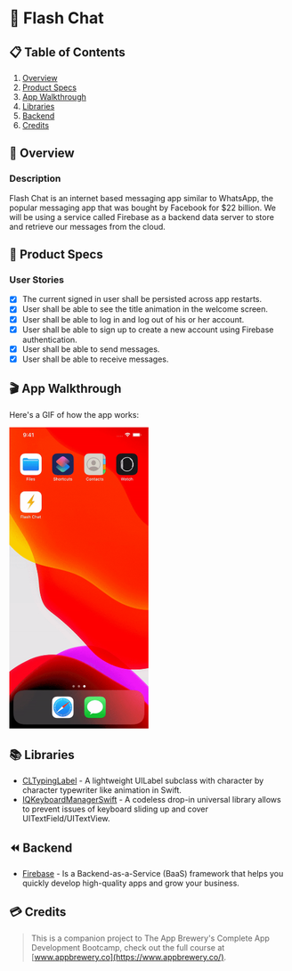 # 💬 Flash Chat

## 📋 Table of Contents
1. [Overview](#Overview)
2. [Product Specs](#Product-Specs)
3. [App Walkthrough](#App-Walkthrough)
4. [Libraries](#Libraries)
5. [Backend](#Backend)
6. [Credits](#Credits)

## 👀 Overview
### Description

Flash Chat is an internet based messaging app similar to WhatsApp, the popular messaging app that was bought by Facebook for $22 billion. We will be using a service called Firebase as a backend data server to store and retrieve our messages from the cloud.

## 📕 Product Specs
### User Stories

- [X] The current signed in user shall be persisted across app restarts.
- [X] User shall be able to see the title animation in the welcome screen.
- [X] User shall be able to log in and log out of his or her account.
- [X] User shall be able to sign up to create a new account using Firebase authentication.
- [X] User shall be able to send messages.
- [X] User shall be able to receive messages.

## 🎬 App Walkthrough

Here's a GIF of how the app works:

<img src="https://raw.githubusercontent.com/py415/app-resources/master/GIFs/ios/ios-flash-chat.gif" width="250" />

## 📚 Libraries

- [CLTypingLabel](https://github.com/cl7/CLTypingLabel) - A lightweight UILabel subclass with character by character typewriter like animation in Swift.
- [IQKeyboardManagerSwift](https://github.com/hackiftekhar/IQKeyboardManager) - A codeless drop-in universal library allows to prevent issues of keyboard sliding up and cover UITextField/UITextView.

## ⏪ Backend

- [Firebase](https://firebase.google.com/) - Is a Backend-as-a-Service (BaaS) framework that helps you quickly develop high-quality apps and grow your business.

## 💳 Credits

>This is a companion project to The App Brewery's Complete App Development Bootcamp, check out the full course at [www.appbrewery.co](https://www.appbrewery.co/).
